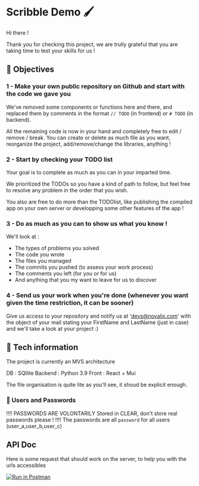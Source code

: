 # Scribble Demo 🖌

Hi there ! 

Thank you for checking this project, we are trully grateful that you are taking time to test your skills for us ! 

## 🎯 Objectives

### 1 - Make your own public repository on Github and start with the code we gave you

We've removed some components or functions here and there, and replaced them by comments in the format `// TODO` (in frontend) or `# TODO` (in backend).

All the remaining code is now in your hand and completely free to edit / remove / break. You can create or delete as much file as you want, reorganize the project, add/remove/change the libraries, anything ! 

### 2 - Start by checking your TODO list

Your goal is to complete as much as you can in your imparted time. 

We prioritized the TODOs so you have a kind of path to follow, but feel free to resolve any problem in the order that you wish. 

You also are free to do more than the TODOlist, like publishing the compiled app on your own server or developping some other features of the app !


### 3 - Do as much as you can to show us what you know ! 

We'll look at :
- The types of problems you solved
- The code you wrote
- The files you managed
- The commits you pushed (to assess your work process)
- The comments you left (for you or for us)
- And anything that you my want to leave for us to discover

### 4 - Send us your work when you're done (whenever you want given the time restriction, it can be sooner)

Give us access to your repository and notify us at 'devs@novalix.com' with the object of your mail stating your FirstName and LastName (just in case) and we'll take a look at your project :) 

## 🔨 Tech information

The project is currently an MVS architecture

DB : SQllite
Backend : Python 3.9
Front : React + Mui

The file organisation is quite lite as you'll see, it shoud be explicit enough.

### 🔑 Users and Passwords 

‼‼ PASSWORDS ARE VOLONTARILY Stored in CLEAR, don't store real passwords please ! ‼‼ 
The passwords are all `password` for all users (user_a,user_b,user_c)

## API Doc

Here is some request that should work on the server, to help you with the urls accessibles


[![Run in Postman](https://run.pstmn.io/button.svg)](https://app.getpostman.com/run-collection/ea00f414721a65b1d68d)
